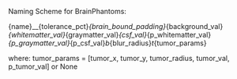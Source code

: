 Naming Scheme for BrainPhantoms:

{name}__{tolerance_pct}_{brain_bound_padding}_{background_val}_{whitematter_val}_{graymatter_val}_{csf_val}_{p_whitematter_val}_{p_graymatter_val}_{p_csf_val}_b_{blur_radius}_t_{tumor_params}

where: tumor_params = [tumor_x, tumor_y, tumor_radius, tumor_val, p_tumor_val] or None
